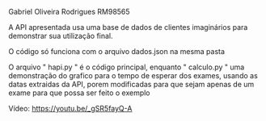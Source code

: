Gabriel Oliveira Rodrigues RM98565

A API apresentada usa uma base de dados de clientes imaginários para demonstrar sua utilização final.

O código só funciona com o arquivo dados.json na mesma pasta

O arquivo " hapi.py " é o código principal, enquanto " calculo.py " uma demonstração do grafico para o tempo de esperar dos exames, usando as datas extraidas da API, porem modificadas para que sejam apenas de um exame para que possa ser feito o exemplo

Vídeo: https://youtu.be/_gSR5fayQ-A